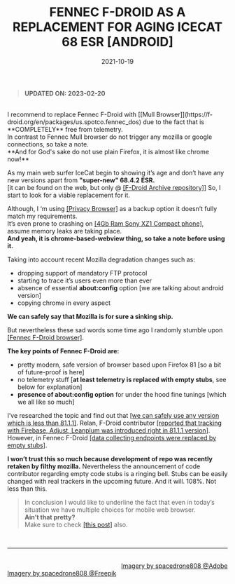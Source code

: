 ﻿---
title: FENNEC F-DROID AS A REPLACEMENT FOR AGING ICECAT 68 ESR [ANDROID]
description: Choosing Android, bloat free secure browser
date: 2021-10-19
thumbnail: "img/fennec.png"
categories:
  - "Software"
  - "Technology"
  - "Rant"
  - "Reviews"
  - "Android 8"

tags:
  - "Firefox"
weight: 1
---

> **UPDATED ON: 2023-02-20**
<br> 
I recommend to replace Fennec F-Droid with [[Mull Browser]](https://f-droid.org/en/packages/us.spotco.fennec_dos) due to the fact that is **COMPLETELY** free from telemetry.
<br>
In contrast to Fennec Mull browser do not trigger any mozilla or google connections, so take a note.
<br>
**And for God's sake do not use plain Firefox, it is almost like chrome now!**


As my main web surfer IceCat begin to showing it’s age and don’t have any new versions apart from **"super-new" 68.4.2 ESR.**
<br>
[it can be found on the web, but only @ [[F-Droid Archive repository]](https://f-droid.org/archive)] So, I start to look for a viable replacement for it. 

Although, I ‘m using [[Privacy Browser]](https://www.stoutner.com/privacy-browser) as a backup option it doesn’t fully match my requirements. 
<br>
It’s even prone to crashing on [[4Gb Ram Sony XZ1 Compact phone]](https://trackerninja.codeberg.page/post/some-notes-on-sony-xz1-compact), assume memory leaks are taking place. 
<br>
**And yeah, it is chrome-based-webview thing, so take a note before using it.**

Taking into account recent Mozilla degradation changes such as:
* dropping support of mandatory FTP protocol
* starting to trace it’s users even more than ever
* absence of essential **about:config** option [we are talking about android version]
* copying chrome in every aspect

**We can safely say that Mozilla is for sure a sinking ship.**

But nevertheless these sad words some time ago I randomly stumble upon [[Fennec F-Droid browser]](https://f-droid.org/en/packages/org.mozilla.fennec_fdroid).
 
**The key points of Fennec F-Droid are:**
* pretty modern, safe version of browser based upon Firefox 81 [so a bit of future-proof is here]
* no telemetry stuff [**at least telemetry is replaced with empty stubs**, see below for explanation]
* **presence of about:config option** for under the hood fine tunings [which we all like so much]

I’ve researched the topic and find out that [[we can safely use any version which is less than 81.1.1]](https://www.apkmirror.com/apk/mozilla/fennec-f-droid/fennec-f-droid-81-1-1-release/fennec-f-droid-81-1-1-android-apk-download). 
Relan, F-Droid contributor [[reported that tracking with Firebase, Adjust, Leanplum was introduced right in 81.1.1 version]](https://forum.f-droid.org/t/welcome-a-new-fennec-f-droid/11113). However, in Fennec F-Droid [[data collecting endpoints were replaced by empty stubs]](https://www.reddit.com/r/fdroid/comments/npoakc/fennec_with_trackers). 

**I won’t trust this so much because development of repo was recently retaken by filthy mozilla.**
Nevertheless the announcement of code contributor regarding empty code stubs is a ringing bell. Stubs can be easily changed with real trackers in the upcoming future. And it will. 108%. Not less than this. 

> In conclusion I would like to underline the fact that even in today’s situation we have multiple choices for mobile web browser. 
> <br>
> **Ain’t that pretty?**
> <br>
> Make sure to check [[this post]](https://trackerninja.codeberg.page/post/selecting-your-windows-android-browser) also.

<br>

<hr>

<div class="demo_line_two_stock_links">

<p style="text-align:right; margin-bottom: 0;">
<br>
<a href="https://stock.adobe.com/contributor/204789995/spacedrone808" target="_blank">Imagery by spacedrone808 @Adobe </a></p>
<a href="https://www.freepik.com/author/spacedrone808" target="_blank">Imagery by spacedrone808 @Freepik </a></p>

</div>